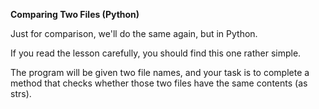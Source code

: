 <b>Comparing Two Files (Python)</b>

Just for comparison, we'll do the same again, but in Python.

If you read the lesson carefully, you should find this one rather simple.

The program will be given two file names, and your task is to complete a method that checks whether those two files have the same contents (as strs).